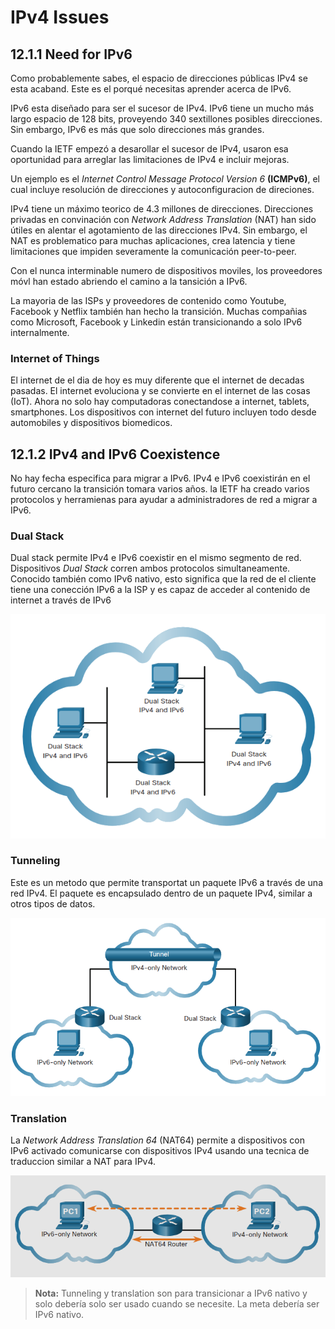 # IPv4 Issues
## 12.1.1 Need for IPv6
Como probablemente sabes, el espacio de direcciones públicas IPv4 se esta acaband. 
Este es el porqué necesitas aprender acerca de IPv6.

IPv6 esta diseñado para ser el sucesor de IPv4. 
IPv6 tiene un mucho más largo espacio de 128 bits, proveyendo 340 sextillones posibles direcciones.
Sin embargo, IPv6 es más que solo direcciones más grandes.

Cuando la IETF empezó a desarollar el sucesor de IPv4, usaron esa oportunidad para arreglar las limitaciones de IPv4 e incluir mejoras.

Un ejemplo es el *Internet Control Message Protocol Version 6* **(ICMPv6)**, el cual incluye resolución de direcciones y autoconfiguracion de direciones.

IPv4 tiene un máximo teorico de 4.3 millones de direcciones. 
Direcciones privadas en convinación con *Network Address Translation* (NAT) han sido útiles en alentar el agotamiento de las direcciones IPv4. 
Sin embargo, el NAT es problematico para muchas aplicaciones, crea latencia y tiene limitaciones que impiden severamente la comunicación peer-to-peer.

Con el nunca interminable numero de dispositivos moviles, los proveedores móvl han estado abriendo el camino a la tansición a IPv6.

La mayoria de las ISPs y proveedores de contenido como Youtube, Facebook y Netflix también han hecho la transición.
Muchas compañias como Microsoft, Facebook y Linkedin están transicionando a solo IPv6 internalmente.

### Internet of Things
El internet de el dia de hoy es muy diferente que el internet de decadas pasadas.
El internet evoluciona y se convierte en el internet de las cosas (IoT).
Ahora no solo hay computadoras conectandose a internet, tablets, smartphones. 
Los dispositivos con internet del futuro incluyen todo desde automobiles y dispositivos biomedicos.

## 12.1.2 IPv4 and IPv6 Coexistence

No hay fecha especifica para migrar a IPv6.
IPv4 e IPv6 coexistirán en el futuro cercano la transición tomara varios años.
la IETF ha creado varios protocolos y herramienas para ayudar a administradores de red a migrar a IPv6.

### Dual Stack
Dual stack permite IPv4 e IPv6 coexistir en el mismo segmento de red.
Dispositivos *Dual Stack* corren ambos protocolos simultaneamente.
Conocido también como IPv6 nativo, esto significa que la red de el cliente tiene una conección IPv6 a la ISP y es capaz de acceder al contenido de internet a través de IPv6


![DualStack](Imagenes/12.1/12.1-1.png)

### Tunneling 
Este es un metodo que permite transportat un paquete IPv6 a través de una red IPv4.
El paquete es encapsulado dentro de un paquete IPv4, similar a otros tipos de datos.

![Tunneling](Imagenes/12.1/12.1-2.png)

### Translation
La *Network Address Translation 64* (NAT64) permite a dispositivos con IPv6 activado comunicarse con dispositivos IPv4 usando una tecnica de traduccion similar a NAT para IPv4.

![Translation](Imagenes/12.1/12.1-3.png)

>**Nota:** Tunneling y translation son para transicionar a IPv6 nativo y solo debería solo ser usado cuando se necesite.
La meta debería ser IPv6 nativo.



